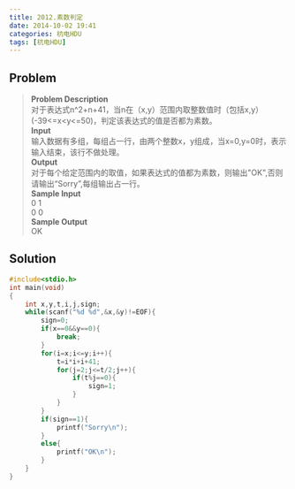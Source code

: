 ```yaml
---
title: 2012.素数判定
date: 2014-10-02 19:41
categories: 杭电HDU
tags: [杭电HDU]
---
```

## Problem
>**Problem Description**  
对于表达式n^2+n+41，当n在（x,y）范围内取整数值时（包括x,y）(-39<=x<y<=50)，判定该表达式的值是否都为素数。  
**Input**  
输入数据有多组，每组占一行，由两个整数x，y组成，当x=0,y=0时，表示输入结束，该行不做处理。  
**Output**  
对于每个给定范围内的取值，如果表达式的值都为素数，则输出"OK",否则请输出“Sorry”,每组输出占一行。  
**Sample Input**  
0 1  
0 0  
**Sample Output**  
OK  

## Solution
```cpp
#include<stdio.h>
int main(void)
{
    int x,y,t,i,j,sign;
    while(scanf("%d %d",&x,&y)!=EOF){
        sign=0;
        if(x==0&&y==0){
            break;
        }
        for(i=x;i<=y;i++){
            t=i*i+i+41;
            for(j=2;j<=t/2;j++){
                if(t%j==0){
                    sign=1;
                }
            }
        }
        if(sign==1){
            printf("Sorry\n");
        }
        else{
            printf("OK\n");
        }
    }
}
```